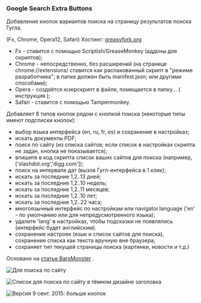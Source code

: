 ### Google Search Extra Buttons

Добавление кнопок вариантов поиска на страницу результатов поиска Гугла.

(Fx, Chrome, Opera12, Safari)
Хостинг: [greasyfork.org](https://greasyfork.org/en/scripts/7543-google-search-extra-buttons)

* Fx - ставится с помощью Scriptish/GreaseMonkey (аддоны для скриптов);
* Chrome - непосредственно, без расширений (на странице chrome://extensions/ ставится как распакованный скрипт в "режиме разработчика"; в папке должен быть manifest.json; или другими способами);
* Opera - создаётся юзерскрипт в файле, помещается в папку... ( инструкция );
* Safari - ставится с помощью Tampermonkey.

Добавляет 8 типов кнопок рядом с кнопкой поиска (некоторые типы имеют подсписки кнопок):

* выбор языка интерфейса (en, ru, fr, es) и сохранение в настройках;
* искать документы PDF;
* поиск по сайту (из списка сайтов; если список в настройках скрипта не задан, кнопка не показывается);
* впишите в код скрипта список ваших сайтов для поиска (например, ['slashdot.org','digg.com']);
* поиск на интервале дат (вызов Гугл-интерфейса в 1 клик);
* искать за последние 1,2..13 дней;
* искать за последние 1,2..10 недель;
* искать за последние 1,2..11 месяцев;
* искать за последние 1,2..10 лет;
* искать за последние 1,2..22 часа;
* многоязычный интерфейс по настройкам или navigator.language ('en' - по умолчанию или для непредусмотренного языка);
* удалите 'lang' в настройках, чтобы подсказки не появлялись (интерфейс будет английским).
* сохранение настроек (язык и список сайтов для поиска), сохранение списка как текста вручную вне браузера;
* сохраняет тип текущей страницы поиска (картинки, новости и  т.д.)

Основано на [статье BarsMonster](http://habrahabr.ru/post/179367/) .


![Для поиска по сайту](https://raw.githubusercontent.com/spmbt/googleSearchExtraButtons/master/googleSearchExtraButt20150218-white.png)

![Список для поиска по сайту в тёмном дизайне заголовка](https://raw.githubusercontent.com/spmbt/googleSearchExtraButtons/master/googleSearchExtraButt20150218-dark.png)

![Версия 9 сент. 2015: больше кнопок](https://raw.githubusercontent.com/spmbt/googleSearchExtraButtons/master/20150909-googleSearchExtra123week.png)